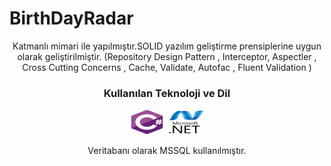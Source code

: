 # BirthDayRadar

<div align="center"> Katmanlı mimari ile yapılmıştır.SOLID yazılım geliştirme prensiplerine uygun olarak geliştirilmiştir. (Repository Design Pattern , Interceptor, Aspectler , Cross Cutting Concerns , Cache, Validate, Autofac , Fluent Validation )
<h3 >Kullanılan Teknoloji ve Dil</h3>
<img src="https://raw.githubusercontent.com/devicons/devicon/master/icons/csharp/csharp-original.svg" alt="csharp" width="60" height="40"/> 
<img src="https://raw.githubusercontent.com/devicons/devicon/master/icons/dot-net/dot-net-original-wordmark.svg" alt="dotnet" width="60" height="40"/> 

Veritabanı olarak MSSQL kullanılmıştır.

  </div>
